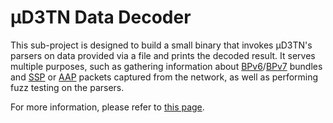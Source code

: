# µD3TN Data Decoder

This sub-project is designed to build a small binary that invokes µD3TN's parsers on data provided via a file and prints the decoded result. It serves multiple purposes, such as gathering information about [BPv6](https://datatracker.ietf.org/doc/html/rfc5050)/[BPv7](https://datatracker.ietf.org/doc/rfc9171/) bundles and [SSP](https://public.ccsds.org/Pubs/133x0b2e2.pdf) or [AAP](../ud3tn_aap.md) packets captured from the network, as well as performing fuzz testing on the parsers.

For more information, please refer to [this page](https://gitlab.com/d3tn/ud3tn/-/tree/master/test/decoder?ref_type=heads).

